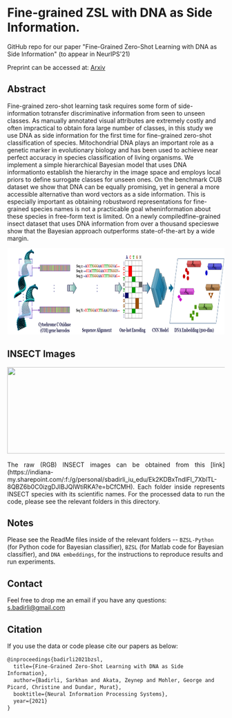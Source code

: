 # Fine-grained ZSL with DNA as Side Information.

GitHub repo for our paper "Fine-Grained Zero-Shot Learning with DNA as Side Information" (to appear in NeurIPS'21)

Preprint can be accessed at: [Arxiv](https://arxiv.org/abs/2109.14133)

## Abstract
Fine-grained zero-shot learning task requires some form of side-information totransfer discriminative information from seen to unseen classes.  As manually annotated visual attributes are extremely costly and often impractical to obtain fora large number of classes, in this study we use DNA as side information for the first time for fine-grained zero-shot classification of species. Mitochondrial DNA plays an important role as a genetic marker in evolutionary biology and has been used to achieve near perfect accuracy in species classification of living organisms. We implement a simple hierarchical Bayesian model that uses DNA informationto establish the hierarchy in the image space and employs local priors to define surrogate classes for unseen ones. On the benchmark CUB dataset we show that DNA can be equally promising, yet in general a more accessible alternative than word vectors as a side information. This is especially important as obtaining robustword representations for fine-grained species names is not a practicable goal wheninformation about these species in free-form text is limited. On a newly compiledfine-grained insect dataset that uses DNA information from over a thousand specieswe show that the Bayesian approach outperforms state-of-the-art by a wide margin.

<p align="center">
  <img width="1000" height="200" src="NIPS_att_diagram.png">
</p>
<p align="justify">
  
## INSECT Images 
<p align="center">
<img width="1000" height="200" src="NIPS_image_samples_final.png">
</p>
<p align="justify">
The raw (RGB) INSECT images can be obtained from this [link](https://indiana-my.sharepoint.com/:f:/g/personal/sbadirli_iu_edu/Ek2KDBxTndlFl_7XblTL-8QBZ6b0C0izgDJIBJQlWtiRKA?e=bCfCMH). Each folder inside represents INSECT species with its scientific names. For the processed data to run the code, please see the relevant folders in this directory.
  
## Notes
Please see the ReadMe files inside of the relevant folders -- `BZSL-Python` (for Python code for Bayesian classifier), `BZSL` (for Matlab code for Bayesian classifier), and `DNA embeddings`, for the instructions to reproduce results and run experiments.
  
## Contact
Feel free to drop me an email if you have any questions: s.badirli@gmail.com
  
## Citation
If you use the data or code please cite our papers as below:
```
@inproceedings{badirli2021bzsl,
  title={Fine-Grained Zero-Shot Learning with DNA as Side Information},
  author={Badirli, Sarkhan and Akata, Zeynep and Mohler, George and Picard, Christine and Dundar, Murat},
  booktitle={Neural Information Processing Systems},
  year={2021}
}
```

